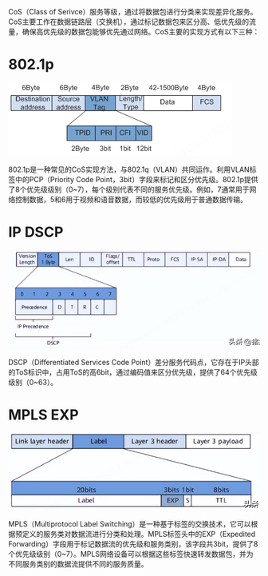 CoS（Class of Serivce）服务等级，通过将数据包进行分类来实现差异化服务。CoS主要工作在数据链路层（交换机），通过标记数据包来区分高、低优先级的流量，确保高优先级的数据包能够优先通过网络。CoS主要的实现方式有以下三种：

# 802.1p

![](assets/20250320_114512_image.png)

802.1p是一种常见的CoS实现方法，与802.1q（VLAN）共同运作。利用VLAN标签中的PCP（Priority Code Point，3bit）字段来标记和区分优先级。802.1p提供了8个优先级级别（0~7），每个级别代表不同的服务优先级。例如，7通常用于网络控制数据，5和6用于视频和语音数据，而较低的优先级用于普通数据传输。

# IP DSCP

![](assets/20250320_114436_image.png)

DSCP（Differentiated Services Code Point）差分服务代码点，它存在于IP头部的ToS标识中，占用ToS的高6bit，通过编码值来区分优先级，提供了64个优先级级别（0~63）。

# MPLS EXP

![](assets/20250320_114452_image.png)

MPLS（Multiprotocol Label Switching）是一种基于标签的交换技术，它可以根据预定义的服务类对数据流进行分类和处理。MPLS标签头中的EXP（Expedited Forwarding）字段用于标记数据流的优先级和服务类别，该字段共3bit，提供了8个优先级级别（0~7）。MPLS网络设备可以根据这些标签快速转发数据包，并为不同服务类别的数据流提供不同的服务质量。

